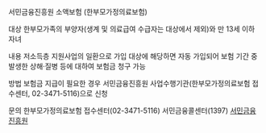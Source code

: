 서민금융진흥원 소액보험 (한부모가정의료보험)

대상
 한부모가족의 부양자(생계 및 의료급여 수급자는 대상에서 제외)와 만 13세 이하 자녀

내용
 저소득층 지원사업의 일환으로 가입 대상에 해당하면 자동 가입되어 보험 기간 중 발생한 상해·질병 등에 대하여 보험금 청구 가능

방법
 보험금 지급이 필요한 경우 서민금융진흥원 사업수행기관(한부모가정의료보험 접수센터, 02-3471-5116)으로 신청

문의
 한부모가정의료보험 접수센터(02-3471-5116)
 서민금융콜센터(1397)
[서민금융진흥원](www.kinfa.or.kr)

